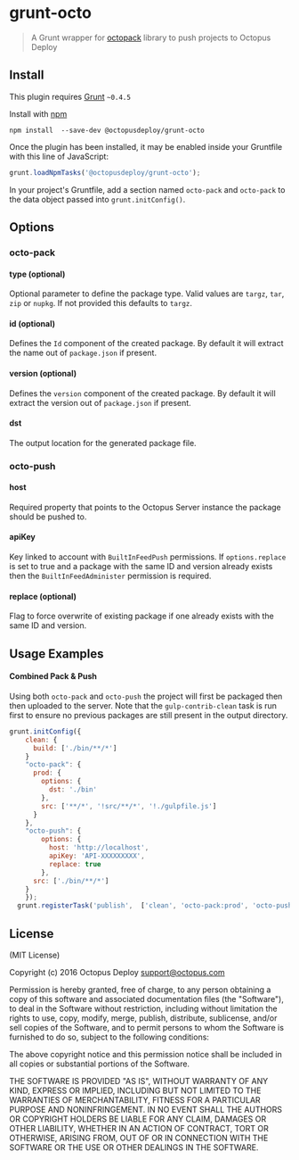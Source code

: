 grunt-octo
===
> A Grunt wrapper for [octopack](https://github.com/OctopusDeploy/octopackjs) library to push projects to Octopus Deploy

## Install
This plugin requires [Grunt](http://gruntjs.com/) `~0.4.5`

Install with [npm](https://npmjs.org/package/@octopusdeploy/grunt-octo)
```shell
npm install  --save-dev @octopusdeploy/grunt-octo
```

Once the plugin has been installed, it may be enabled inside your Gruntfile with this line of JavaScript:

```js
grunt.loadNpmTasks('@octopusdeploy/grunt-octo');
```

In your project's Gruntfile, add a section named `octo-pack` and `octo-pack` to the data object passed into `grunt.initConfig()`.

## Options
### octo-pack
#### type (optional)
Optional parameter to define the package type. Valid values are `targz`, `tar`, `zip` or `nupkg`. If not provided this defaults to `targz`.

#### id (optional)
Defines the `Id` component of the created package. By default it will extract the name out of `package.json` if present.

#### version (optional)
Defines the `version` component of the created package. By default it will extract the version out of `package.json` if present.

#### dst
The output location for the generated package file.

### octo-push
#### host
Required property that points to the Octopus Server instance the package should be pushed to.

#### apiKey
Key linked to account with `BuiltInFeedPush` permissions. 
If `options.replace` is set to true and a package with the same ID and version already exists then the `BuiltInFeedAdminister` permission is required.

#### replace (optional)
Flag to force overwrite of existing package if one already exists with the same ID and version.

## Usage Examples

#### Combined Pack & Push
Using both `octo-pack` and `octo-push` the project will first be packaged then then uploaded to the server. 
Note that the `gulp-contrib-clean` task is run first to ensure no previous packages are still present in the output directory.

```js
grunt.initConfig({
    clean: {
      build: ['./bin/**/*']
    }
    "octo-pack": {
      prod: {
        options: {
          dst: './bin'
        },
        src: ['**/*', '!src/**/*', '!./gulpfile.js']
      }
    },    
    "octo-push": {
        options: {
          host: 'http://localhost',
          apiKey: 'API-XXXXXXXXX',
          replace: true
        },
      src: ['./bin/**/*']
    }
    });
  grunt.registerTask('publish',  ['clean', 'octo-pack:prod', 'octo-push']);
```

## License

(MIT License)

Copyright (c) 2016 Octopus Deploy support@octopus.com

Permission is hereby granted, free of charge, to any person obtaining a copy of this software and associated documentation files (the "Software"), to deal in the Software without restriction, including without limitation the rights to use, copy, modify, merge, publish, distribute, sublicense, and/or sell copies of the Software, and to permit persons to whom the Software is furnished to do so, subject to the following conditions:

The above copyright notice and this permission notice shall be included in all copies or substantial portions of the Software.

THE SOFTWARE IS PROVIDED "AS IS", WITHOUT WARRANTY OF ANY KIND, EXPRESS OR IMPLIED, INCLUDING BUT NOT LIMITED TO THE WARRANTIES OF MERCHANTABILITY, FITNESS FOR A PARTICULAR PURPOSE AND NONINFRINGEMENT. IN NO EVENT SHALL THE AUTHORS OR COPYRIGHT HOLDERS BE LIABLE FOR ANY CLAIM, DAMAGES OR OTHER LIABILITY, WHETHER IN AN ACTION OF CONTRACT, TORT OR OTHERWISE, ARISING FROM, OUT OF OR IN CONNECTION WITH THE SOFTWARE OR THE USE OR OTHER DEALINGS IN THE SOFTWARE.
